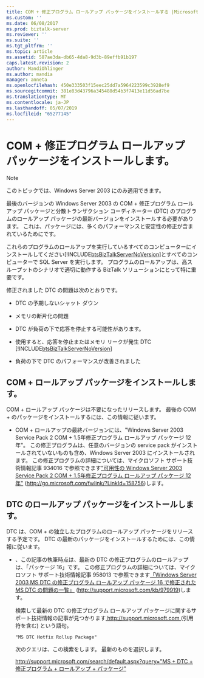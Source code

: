 ```yaml
---
title: COM + 修正プログラム ロールアップ パッケージをインストールする |Microsoft Docs
ms.custom: ''
ms.date: 06/08/2017
ms.prod: biztalk-server
ms.reviewer: ''
ms.suite: ''
ms.tgt_pltfrm: ''
ms.topic: article
ms.assetid: 587ae3da-db65-4da8-9d3b-89effb91b197
caps.latest.revision: 2
author: MandiOhlinger
ms.author: mandia
manager: anneta
ms.openlocfilehash: 450e333503f15eec25dd7a5964223599c3928ef9
ms.sourcegitcommit: 381e83d43796a345488d54b3f7413e11d56ad7be
ms.translationtype: MT
ms.contentlocale: ja-JP
ms.lasthandoff: 05/07/2019
ms.locfileid: "65277145"
---
```

# <a name="installing-com-hotfix-rollup-packages"></a>COM + 修正プログラム ロールアップ パッケージをインストールします。
> [!NOTE]  
>  このトピックでは、Windows Server 2003 にのみ適用できます。  
  
 最後のバージョンの Windows Server 2003 の COM + 修正プログラム ロールアップ パッケージと分散トランザクション コーディネーター (DTC) のプログラムのロールアップ パッケージの最新バージョンをインストールする必要があります。 これは、パッケージには、多くのパフォーマンスと安定性の修正が含まれているためにです。  
  
 これらのプログラムのロールアップを実行しているすべてのコンピューターにインストールしてください[!INCLUDE[btsBizTalkServerNoVersion](../includes/btsbiztalkservernoversion-md.md)]とすべてのコンピューターで SQL Server を実行します。 プログラムのロールアップは、高スループットのシナリオで適切に動作する BizTalk ソリューションにとって特に重要です。  
  
 修正されました DTC の問題は次のとおりです。  
  
- DTC の予期しないシャット ダウン  
  
- メモリの断片化の問題  
  
- DTC が負荷の下で応答を停止する可能性があります。  
  
- 使用すると、応答を停止またはメモリ リークが発生 DTC [!INCLUDE[btsBizTalkServerNoVersion](../includes/btsbiztalkservernoversion-md.md)]  
  
- 負荷の下で DTC のパフォーマンスが改善されました  
  
## <a name="installing-the-com-rollup-package"></a>COM + ロールアップ パッケージをインストールします。  
 COM + ロールアップ パッケージは不要になったリリースします。 最後の COM + のパッケージをインストールするには、この情報に従います。  
  
-   COM + ロールアップの最終バージョンには、"Windows Server 2003 Service Pack 2 COM + 1.5年修正プログラム ロールアップ パッケージ 12年"。 この修正プログラムは、任意のバージョンの service pack がインストールされていないものも含め、Windows Server 2003 にインストールされます。 この修正プログラムの詳細については、マイクロソフト サポート技術情報記事 934016 で参照できます["可用性の Windows Server 2003 Service Pack 2 COM + 1.5年修正プログラム ロールアップ パッケージ 12年"](http://go.microsoft.com/fwlink/?LinkId=158756) (http://go.microsoft.com/fwlink/?LinkId=158756)します。  
  
## <a name="installing-the-dtc-rollup-package"></a>DTC のロールアップ パッケージをインストールします。  
 DTC は、COM + の独立したプログラムのロールアップ パッケージをリリースする予定です。 DTC の最新のパッケージをインストールするためには、この情報に従います。  
  
-   、この記事の執筆時点は、最新の DTC の修正プログラムのロールアップは、「パッケージ 16」です。 この修正プログラムの詳細については、マイクロソフト サポート技術情報記事 958013 で参照できます[「Windows Server 2003 MS DTC の修正プログラム ロールアップ パッケージ 16 で修正された MS DTC の問題の一覧」](http://support.microsoft.com/kb/979919) (http://support.microsoft.com/kb/979919)します。  
  
     検索して最新の DTC の修正プログラム ロールアップ パッケージに関するサポート技術情報の記事が見つかります[ http://support.microsoft.com ](http://support.microsoft.com/) (引用符を含む) という語句。  
  
    ```  
    "MS DTC Hotfix Rollup Package"  
    ```  
  
     次のクエリは、この検索をします。 最新のものを選択します。  
  
     [http://support.microsoft.com/search/default.aspx?query="MS + DTC + 修正プログラム + ロールアップ + パッケージ"](http://support.microsoft.com/search/default.aspx?query=%22MS+DTC+Hotfix+Rollup+Package%22)